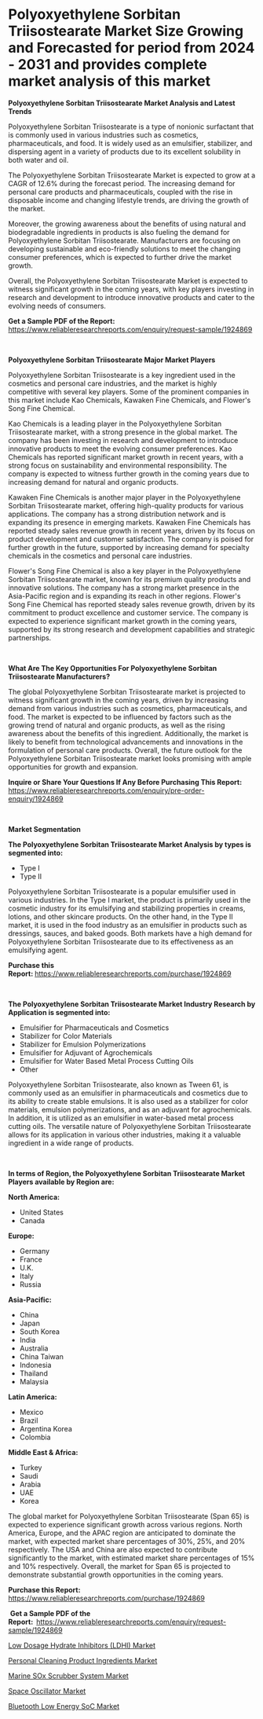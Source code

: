 <p><h1>Polyoxyethylene Sorbitan Triisostearate Market Size Growing and Forecasted for period from 2024 - 2031 and provides complete market analysis of this market</h1></p><p><strong>Polyoxyethylene Sorbitan Triisostearate Market Analysis and Latest Trends</strong></p>
<p><p>Polyoxyethylene Sorbitan Triisostearate is a type of nonionic surfactant that is commonly used in various industries such as cosmetics, pharmaceuticals, and food. It is widely used as an emulsifier, stabilizer, and dispersing agent in a variety of products due to its excellent solubility in both water and oil.</p><p>The Polyoxyethylene Sorbitan Triisostearate Market is expected to grow at a CAGR of 12.6% during the forecast period. The increasing demand for personal care products and pharmaceuticals, coupled with the rise in disposable income and changing lifestyle trends, are driving the growth of the market.</p><p>Moreover, the growing awareness about the benefits of using natural and biodegradable ingredients in products is also fueling the demand for Polyoxyethylene Sorbitan Triisostearate. Manufacturers are focusing on developing sustainable and eco-friendly solutions to meet the changing consumer preferences, which is expected to further drive the market growth.</p><p>Overall, the Polyoxyethylene Sorbitan Triisostearate Market is expected to witness significant growth in the coming years, with key players investing in research and development to introduce innovative products and cater to the evolving needs of consumers.</p></p>
<p><strong>Get a Sample PDF of the Report:&nbsp;</strong> <a href="https://www.reliableresearchreports.com/enquiry/request-sample/1924869">https://www.reliableresearchreports.com/enquiry/request-sample/1924869</a></p>
<p>&nbsp;</p>
<p><strong>Polyoxyethylene Sorbitan Triisostearate Major Market Players</strong></p>
<p><p>Polyoxyethylene Sorbitan Triisostearate is a key ingredient used in the cosmetics and personal care industries, and the market is highly competitive with several key players. Some of the prominent companies in this market include Kao Chemicals, Kawaken Fine Chemicals, and Flower's Song Fine Chemical.</p><p>Kao Chemicals is a leading player in the Polyoxyethylene Sorbitan Triisostearate market, with a strong presence in the global market. The company has been investing in research and development to introduce innovative products to meet the evolving consumer preferences. Kao Chemicals has reported significant market growth in recent years, with a strong focus on sustainability and environmental responsibility. The company is expected to witness further growth in the coming years due to increasing demand for natural and organic products.</p><p>Kawaken Fine Chemicals is another major player in the Polyoxyethylene Sorbitan Triisostearate market, offering high-quality products for various applications. The company has a strong distribution network and is expanding its presence in emerging markets. Kawaken Fine Chemicals has reported steady sales revenue growth in recent years, driven by its focus on product development and customer satisfaction. The company is poised for further growth in the future, supported by increasing demand for specialty chemicals in the cosmetics and personal care industries.</p><p>Flower's Song Fine Chemical is also a key player in the Polyoxyethylene Sorbitan Triisostearate market, known for its premium quality products and innovative solutions. The company has a strong market presence in the Asia-Pacific region and is expanding its reach in other regions. Flower's Song Fine Chemical has reported steady sales revenue growth, driven by its commitment to product excellence and customer service. The company is expected to experience significant market growth in the coming years, supported by its strong research and development capabilities and strategic partnerships.</p></p>
<p>&nbsp;</p>
<p><strong>What Are The Key Opportunities For Polyoxyethylene Sorbitan Triisostearate Manufacturers?</strong></p>
<p><p>The global Polyoxyethylene Sorbitan Triisostearate market is projected to witness significant growth in the coming years, driven by increasing demand from various industries such as cosmetics, pharmaceuticals, and food. The market is expected to be influenced by factors such as the growing trend of natural and organic products, as well as the rising awareness about the benefits of this ingredient. Additionally, the market is likely to benefit from technological advancements and innovations in the formulation of personal care products. Overall, the future outlook for the Polyoxyethylene Sorbitan Triisostearate market looks promising with ample opportunities for growth and expansion.</p></p>
<p><strong>Inquire or Share Your Questions If Any Before Purchasing This Report:</strong> <a href="https://www.reliableresearchreports.com/enquiry/pre-order-enquiry/1924869">https://www.reliableresearchreports.com/enquiry/pre-order-enquiry/1924869</a></p>
<p>&nbsp;</p>
<p><strong>Market Segmentation</strong></p>
<p><strong>The Polyoxyethylene Sorbitan Triisostearate Market Analysis by types is segmented into:</strong></p>
<p><ul><li>Type I</li><li>Type II</li></ul></p>
<p><p>Polyoxyethylene Sorbitan Triisostearate is a popular emulsifier used in various industries. In the Type I market, the product is primarily used in the cosmetic industry for its emulsifying and stabilizing properties in creams, lotions, and other skincare products. On the other hand, in the Type II market, it is used in the food industry as an emulsifier in products such as dressings, sauces, and baked goods. Both markets have a high demand for Polyoxyethylene Sorbitan Triisostearate due to its effectiveness as an emulsifying agent.</p></p>
<p><strong>Purchase this Report:&nbsp;</strong><a href="https://www.reliableresearchreports.com/purchase/1924869">https://www.reliableresearchreports.com/purchase/1924869</a></p>
<p>&nbsp;</p>
<p><strong>The Polyoxyethylene Sorbitan Triisostearate Market Industry Research by Application is segmented into:</strong></p>
<p><ul><li>Emulsifier for Pharmaceuticals and Cosmetics</li><li>Stabilizer for Color Materials</li><li>Stabilizer for Emulsion Polymerizations</li><li>Emulsifier for Adjuvant of Agrochemicals</li><li>Emulsifier for Water Based Metal Process Cutting Oils</li><li>Other</li></ul></p>
<p><p>Polyoxyethylene Sorbitan Triisostearate, also known as Tween 61, is commonly used as an emulsifier in pharmaceuticals and cosmetics due to its ability to create stable emulsions. It is also used as a stabilizer for color materials, emulsion polymerizations, and as an adjuvant for agrochemicals. In addition, it is utilized as an emulsifier in water-based metal process cutting oils. The versatile nature of Polyoxyethylene Sorbitan Triisostearate allows for its application in various other industries, making it a valuable ingredient in a wide range of products.</p></p>
<p>&nbsp;</p>
<p><strong>In terms of Region, the Polyoxyethylene Sorbitan Triisostearate Market Players available by Region are:</strong></p>
<p>
    <p> <strong> North America: </strong>
        <ul>
            <li>United States</li>
            <li>Canada</li>
        </ul>
        </p> 
    <p> <strong> Europe: </strong>
        <ul>
            <li>Germany</li>
            <li>France</li>
            <li>U.K.</li>
            <li>Italy</li>
            <li>Russia</li>
        </ul>
        </p> 
    <p> <strong> Asia-Pacific: </strong>
        <ul>
            <li>China</li>
            <li>Japan</li>
            <li>South Korea</li>
            <li>India</li>
            <li>Australia</li>
            <li>China Taiwan</li>
            <li>Indonesia</li>
            <li>Thailand</li>
            <li>Malaysia</li>
        </ul>
        </p> 
    <p> <strong> Latin America: </strong>
        <ul>
            <li>Mexico</li>
            <li>Brazil</li>
            <li>Argentina Korea</li>
            <li>Colombia</li>
        </ul>
        </p> 
    <p> <strong> Middle East & Africa: </strong>
        <ul>
            <li>Turkey</li>
            <li>Saudi</li>
            <li>Arabia</li>
            <li>UAE</li>
            <li>Korea</li>
        </ul>
    </p>
    </p>
<p><p>The global market for Polyoxyethylene Sorbitan Triisostearate (Span 65) is expected to experience significant growth across various regions. North America, Europe, and the APAC region are anticipated to dominate the market, with expected market share percentages of 30%, 25%, and 20% respectively. The USA and China are also expected to contribute significantly to the market, with estimated market share percentages of 15% and 10% respectively. Overall, the market for Span 65 is projected to demonstrate substantial growth opportunities in the coming years.</p></p>
<p><strong>Purchase this Report: </strong><a href="https://www.reliableresearchreports.com/purchase/1924869">https://www.reliableresearchreports.com/purchase/1924869</a></p>
<p>&nbsp;<strong>Get a Sample PDF of the Report:&nbsp;&nbsp;</strong><a href="https://www.reliableresearchreports.com/enquiry/request-sample/1924869">https://www.reliableresearchreports.com/enquiry/request-sample/1924869</a></p>
<p><strong></strong></p>
<p><p><a href="https://automatic-knee-4c7.notion.site/Low-Dosage-Hydrate-Inhibitors-LDHI-Market-Provides-Detailed-Segmentation-of-this-Market-based-on-T-d8d44936617e4eab87f5c205bc64aa94">Low Dosage Hydrate Inhibitors (LDHI) Market</a></p><p><a href="https://github.com/GroverBarry/Market-Research-Report-List-4/blob/main/personal-cleaning-product-ingredients-market.md">Personal Cleaning Product Ingredients Market</a></p><p><a href="https://pretty-mail-caf.notion.site/Marine-SOx-Scrubber-System-Market-Research-Report-The-Key-To-Successful-Business-Strategy-Forecaste-45014d8da88b40e68328df9b50a11013">Marine SOx Scrubber System Market</a></p><p><a href="https://view.publitas.com/reportprime-1/space-oscillator-market-research-report-the-key-to-successful-business-strategy-forecasted-for-period-from-2024-2031/">Space Oscillator Market</a></p><p><a href="https://view.publitas.com/reportprime-1/bluetooth-low-energy-soc-market-size-and-examines-its-market-scope-with-a-primary-focus-on-growth-opportunities-and-forecasted-trends-spanning-from-2024-to-2031/">Bluetooth Low Energy SoC Market</a></p></p>